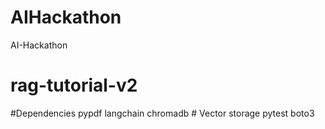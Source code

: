 # AIHackathon
AI-Hackathon

# rag-tutorial-v2
#Dependencies
pypdf
langchain
chromadb # Vector storage
pytest
boto3
